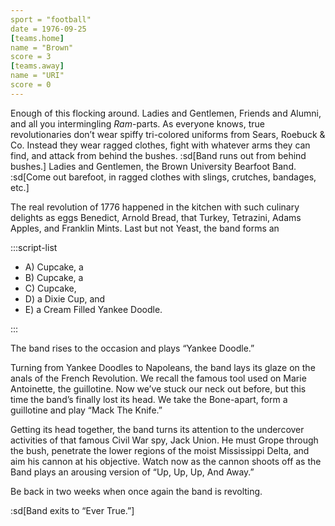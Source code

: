```yaml
---
sport = "football"
date = 1976-09-25
[teams.home]
name = "Brown"
score = 3
[teams.away]
name = "URI"
score = 0
---
```


Enough of this flocking around. Ladies and Gentlemen, Friends and Alumni, and all you intermingling _Ram_-parts. As everyone knows, true revolutionaries don’t wear spiffy tri-colored uniforms from Sears, Roebuck & Co. Instead they wear ragged clothes, fight with whatever arms they can find, and attack from behind the bushes. :sd[Band runs out from behind bushes.] Ladies and Gentlemen, the Brown University Bearfoot Band. :sd[Come out barefoot, in ragged clothes with slings, crutches, bandages, etc.]

The real revolution of 1776 happened in the kitchen with such culinary delights as eggs Benedict, Arnold Bread, that Turkey, Tetrazini, Adams Apples, and Franklin Mints. Last but not Yeast, the band forms an

:::script-list

- A) Cupcake, a
- B) Cupcake, a
- C) Cupcake,
- D) a Dixie Cup, and
- E) a Cream Filled Yankee Doodle.

:::

The band rises to the occasion and plays “Yankee Doodle.”

Turning from Yankee Doodles to Napoleans, the band lays its glaze on the anals of the French Revolution. We recall the famous tool used on Marie Antoinette, the guillotine. Now we’ve stuck our neck out before, but this time the band’s finally lost its head. We take the Bone-apart, form a guillotine and play “Mack The Knife.”

Getting its head together, the band turns its attention to the undercover activities of that famous Civil War spy, Jack Union. He must Grope through the bush, penetrate the lower regions of the moist Mississippi Delta, and aim his cannon at his objective. Watch now as the cannon shoots off as the Band plays an arousing version of “Up, Up, Up, And Away.”

Be back in two weeks when once again the band is revolting.

:sd[Band exits to “Ever True.”]
